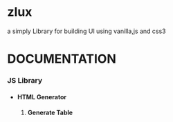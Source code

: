 # zlux
a simply Library for building UI using vanilla,js and css3

<h1>DOCUMENTATION</h1>

<h3>JS Library</h3>

<ul>
    <li><h4><strong>HTML Generator</strong></h4>
        <ol>
            <li><h4>Generate Table</h4></li>
        </ol>
    </li>
</ul>
